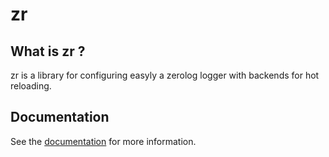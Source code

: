 # zr

## What is zr ?

zr is a library for configuring easyly a zerolog logger with backends for hot reloading.

## Documentation 

See the [documentation](https://azrod.github.io/zr/) for more information.